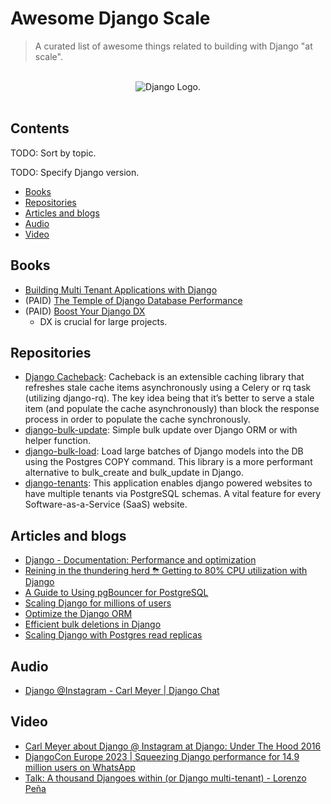 # Awesome Django Scale

> A curated list of awesome things related to building with Django "at scale".

<br>

<div align="center">
  <img alt="Django Logo." src="./assets/awesome-django-scale.png">
</div>

<br>

## Contents

TODO: Sort by topic.

TODO: Specify Django version.

- [Books](#books)
- [Repositories](#repositories)
- [Articles and blogs](#articles-and-blogs)
- [Audio](#audio)
- [Video](#video)

## Books

- [Building Multi Tenant Applications with Django](https://books.agiliq.com/projects/django-multi-tenant/en/latest/)
- (PAID) [The Temple of Django Database Performance](https://spellbookpress.com/books/temple-of-django-database-performance/)
- (PAID) [Boost Your Django DX](https://adamchainz.gumroad.com/l/byddx)
  - DX is crucial for large projects.

## Repositories

- [Django Cacheback](https://django-cacheback.readthedocs.io/en/latest/): Cacheback is an extensible caching library that refreshes stale cache items asynchronously using a Celery or rq task (utilizing django-rq). The key idea being that it’s better to serve a stale item (and populate the cache asynchronously) than block the response process in order to populate the cache synchronously.
- [django-bulk-update](https://pypi.org/project/django-bulk-update/): Simple bulk update over Django ORM or with helper function.
- [django-bulk-load](https://pypi.org/project/django-bulk-load/): Load large batches of Django models into the DB using the Postgres COPY command. This library is a more performant alternative to bulk_create and bulk_update in Django.
- [django-tenants](https://github.com/django-tenants/django-tenants): This application enables django powered websites to have multiple tenants via PostgreSQL schemas. A vital feature for every Software-as-a-Service (SaaS) website.

## Articles and blogs

- [Django - Documentation: Performance and optimization](https://docs.djangoproject.com/en/5.0/topics/performance/)
- [Reining in the thundering herd ⛈ Getting to 80% CPU utilization with Django](https://blog.clubhouse.com/reining-in-the-thundering-herd-with-django-and-gunicorn/)
- [A Guide to Using pgBouncer for PostgreSQL](https://severalnines.com/blog/guide-using-pgbouncer/)
- [Scaling Django for millions of users](https://medium.com/@cjgiridhar/scaling-django-for-millions-of-users-7658113e720)
- [Optimize the Django ORM](https://alldjango.com/articles/optimize-the-django-orm)
- [Efficient bulk deletions in Django](https://til.simonwillison.net/django/efficient-bulk-deletions-in-django)
- [Scaling Django with Postgres read replicas](https://andrewbrookins.com/python/scaling-django-with-postgres-read-replicas/)

## Audio

- [Django @Instagram - Carl Meyer | Django Chat](https://djangochat.com/episodes/django-instagram-carl-meyer/)

## Video

- [Carl Meyer about Django @ Instagram at Django: Under The Hood 2016](https://www.youtube.com/watch?v=lx5WQjXLlq8)
- [DjangoCon Europe 2023 | Squeezing Django performance for 14.9 million users on WhatsApp](https://www.youtube.com/watch?v=A_bkbAv9TQs)
- [Talk: A thousand Djangoes within (or Django multi-tenant) - Lorenzo Peña](https://www.youtube.com/watch?v=pmBDoC-d9yw)
